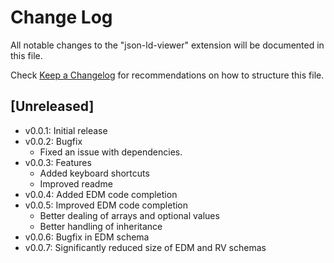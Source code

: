 # Change Log

All notable changes to the "json-ld-viewer" extension will be documented in this file.

Check [Keep a Changelog](http://keepachangelog.com/) for recommendations on how to structure this file.

## [Unreleased]

- v0.0.1: Initial release
- v0.0.2: Bugfix
    - Fixed an issue with dependencies.
- v0.0.3: Features
    - Added keyboard shortcuts
    - Improved readme
- v0.0.4: Added EDM code completion
- v0.0.5: Improved EDM code completion
    - Better dealing of arrays and optional values
    - Better handling of inheritance
- v0.0.6: Bugfix in EDM schema
- v0.0.7: Significantly reduced size of EDM and RV schemas